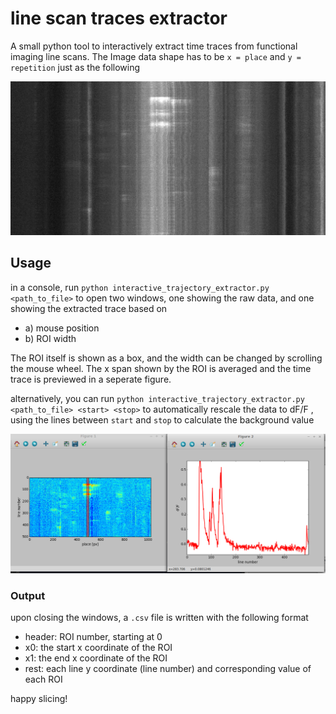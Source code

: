 # line scan traces extractor
A small python tool to interactively extract time traces from functional imaging line scans. The Image data shape has to be `x = place` and `y = repetition` just as the following

![ ](https://github.com/grg2rsr/line_scan_traces_extractor/blob/master/example_scan.jpg  "Example Data")


## Usage
in a console, run 
`python interactive_trajectory_extractor.py <path_to_file>` to open two windows, one showing the raw data, and one showing the extracted trace based on 
+ a) mouse position 
+ b) ROI width

The ROI itself is shown as a box, and the width can be changed by scrolling the mouse wheel. The x span shown by the ROI is averaged and the time trace is previewed in a seperate figure.

alternatively, you can run 
`python interactive_trajectory_extractor.py <path_to_file> <start> <stop>` to automatically rescale the data to dF/F , using the lines between `start` and `stop` to calculate the background value

![ ](https://github.com/grg2rsr/line_scan_traces_extractor/blob/master/screenshot.png  "program screenshot")

### Output
upon closing the windows, a `.csv` file is written with the following format
+ header: ROI number, starting at 0
+ x0: the start x coordinate of the ROI
+ x1: the end x coordinate of the ROI 
+ rest: each line y coordinate (line number) and corresponding value of each ROI 

happy slicing!
